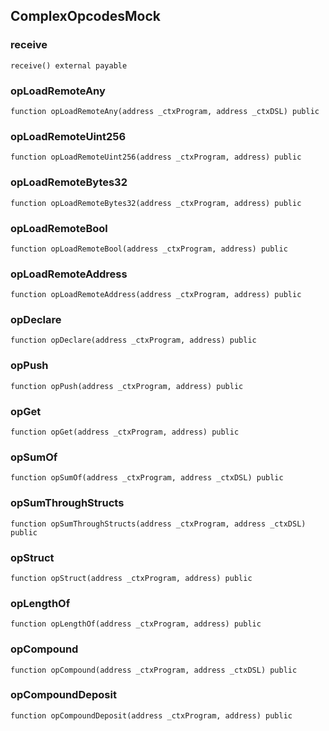 ## ComplexOpcodesMock

### receive

```solidity
receive() external payable
```

### opLoadRemoteAny

```solidity
function opLoadRemoteAny(address _ctxProgram, address _ctxDSL) public
```

### opLoadRemoteUint256

```solidity
function opLoadRemoteUint256(address _ctxProgram, address) public
```

### opLoadRemoteBytes32

```solidity
function opLoadRemoteBytes32(address _ctxProgram, address) public
```

### opLoadRemoteBool

```solidity
function opLoadRemoteBool(address _ctxProgram, address) public
```

### opLoadRemoteAddress

```solidity
function opLoadRemoteAddress(address _ctxProgram, address) public
```

### opDeclare

```solidity
function opDeclare(address _ctxProgram, address) public
```

### opPush

```solidity
function opPush(address _ctxProgram, address) public
```

### opGet

```solidity
function opGet(address _ctxProgram, address) public
```

### opSumOf

```solidity
function opSumOf(address _ctxProgram, address _ctxDSL) public
```

### opSumThroughStructs

```solidity
function opSumThroughStructs(address _ctxProgram, address _ctxDSL) public
```

### opStruct

```solidity
function opStruct(address _ctxProgram, address) public
```

### opLengthOf

```solidity
function opLengthOf(address _ctxProgram, address) public
```

### opCompound

```solidity
function opCompound(address _ctxProgram, address _ctxDSL) public
```

### opCompoundDeposit

```solidity
function opCompoundDeposit(address _ctxProgram, address) public
```


